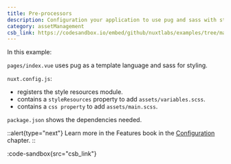 ```yaml
---
title: Pre-processors
description: Configuration your application to use pug and sass with style resources to easily add variables to all components.
category: assetManagement
csb_link: https://codesandbox.io/embed/github/nuxtlabs/examples/tree/master/asset-management/pre-processors?fontsize=14&hidenavigation=1&theme=dark&view=editor
---
```


In this example:

`pages/index.vue` uses pug as a template language and sass for styling.

`nuxt.config.js`:

- registers the style resources module.
- contains a `styleResources` property to add `assets/variables.scss`.
- contains a `css property` to add `assets/main.scss`.

`package.json` shows the dependencies needed.

::alert{type="next"}
Learn more in the Features book in the [Configuration](/docs/features/configuration#pre-processors) chapter.
::

:code-sandbox{src="csb_link"}
